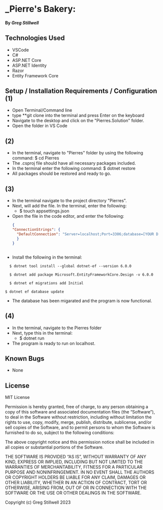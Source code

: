 # _Pierre's Bakery: 

#### By _**Greg Stillwell**_

#### 

## Technologies Used

* VSCode 
* C#
* ASP.NET Core
* ASP.NET Identity
* Razor 
* Entity Framework Core


## Setup / Installation Requirements / Configuration (1)
* Open Terminal/Command line
* type **git clone  into the terminal and press Enter on the keyboard
* Navigate to the desktop and click on the "Pierres.Solution" folder.
* Open the folder in VS Code


## (2)

* In the terminal, navigate to "Pierres" folder by using the following command: $ cd Pierres
* The .csproj file should have all necessary packages included. 
* In the terminal enter the following command: $ dotnet restore
* All packages should be restored and ready to go.

## (3)
* In the terminal navigate to the project directory "Pierres".
* Next, will add the file. In the terminal, enter the following:
  - $ touch appsettings.json
* Open the file in the code editor, and enter the following:
  ```json
  {
  "ConnectionStrings": {
    "DefaultConnection": "Server=localhost;Port=3306;database=[YOUR DATABASE NAME];uid=[YOUR USER ID];pwd=[YOUR PASSWORD];"
    }
  } 

## 

* Install the following in the terminal:

```
  $ dotnet tool install --global dotnet-ef --version 6.0.0
```
```
  $ dotnet add package Microsoft.EntityFrameworkCore.Design -v 6.0.0
```
``` 
  $ dotnet ef migrations add Initial
```
```
$ dotnet ef database update
```
* The database has been migarated and the program is now functional. 


## (4)
* In the terminal, navigate to the Pierres folder
* Next, type this in the terminal:
  - $ dotnet run
* The program is ready to run on localhost. 


## Known Bugs

* None

##  License
MIT License

Permission is hereby granted, free of charge, to any person obtaining a copy of this software and associated documentation files (the “Software”), to deal in the Software without restriction, including without limitation the rights to use, copy, modify, merge, publish, distribute, sublicense, and/or sell copies of the Software, and to permit persons to whom the Software is furnished to do so, subject to the following conditions:

The above copyright notice and this permission notice shall be included in all copies or substantial portions of the Software.

THE SOFTWARE IS PROVIDED “AS IS”, WITHOUT WARRANTY OF ANY KIND, EXPRESS OR IMPLIED, INCLUDING BUT NOT LIMITED TO THE WARRANTIES OF MERCHANTABILITY, FITNESS FOR A PARTICULAR PURPOSE AND NONINFRINGEMENT. IN NO EVENT SHALL THE AUTHORS OR COPYRIGHT HOLDERS BE LIABLE FOR ANY CLAIM, DAMAGES OR OTHER LIABILITY, WHETHER IN AN ACTION OF CONTRACT, TORT OR OTHERWISE, ARISING FROM, OUT OF OR IN CONNECTION WITH THE SOFTWARE OR THE USE OR OTHER DEALINGS IN THE SOFTWARE.

Copyright (c) Greg Stillwell 2023 